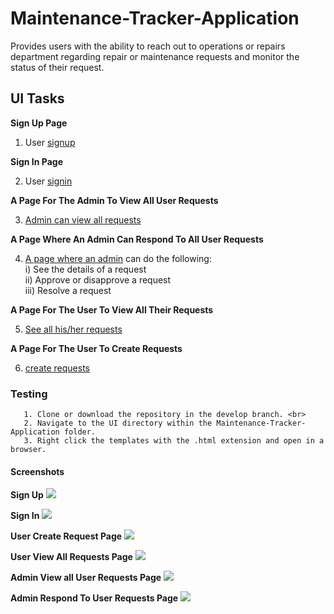 # Maintenance-Tracker-Application #
Provides users with the ability to reach out to operations or repairs department regarding repair or maintenance requests and monitor the status of their request.

## UI Tasks ##

**Sign Up Page**<br/>

1. User [signup](https://ruthnjeri.github.io/Maintenance-Tracker-Application/UI/signUp.html)<br/>  

**Sign In Page**<br/>
 
2. User [signin](https://ruthnjeri.github.io/Maintenance-Tracker-Application/UI/signIn.html)<br/>

**A Page For The Admin To View All User Requests**<br/>

3. [Admin can view all requests](https://ruthnjeri.github.io/Maintenance-Tracker-Application/UI/AdminPage.html)<br/>

**A Page Where An Admin Can Respond To All User Requests**<br/>

4. [A page where an admin](https://ruthnjeri.github.io/Maintenance-Tracker-Application/UI/AdminRespondRequests.html) can do the following:<br />
    i)   See the details of a request<br />
    ii)  Approve or disapprove a request<br />
    iii) Resolve a request<br />

**A Page For The User To View All Their Requests**<br>

5. [See all his/her requests](https://ruthnjeri.github.io/Maintenance-Tracker-Application/UI/UserRequests.html)<br />

**A Page For The User To Create Requests**<br/>

6. [create requests](https://ruthnjeri.github.io/Maintenance-Tracker-Application/UI/createRequest.html)<br />

### Testing ###

```
   1. Clone or download the repository in the develop branch. <br>
   2. Navigate to the UI directory within the Maintenance-Tracker-Application folder.
   3. Right click the templates with the .html extension and open in a browser.
```
#### Screenshots ####

**Sign Up**
![](http://res.cloudinary.com/dqvk8ugtp/image/upload/v1527539522/Signup_stlonp.png)

**Sign In**
![](http://res.cloudinary.com/dqvk8ugtp/image/upload/v1527539522/Signin_biwjzt.png)

**User Create Request Page**
![](http://res.cloudinary.com/dqvk8ugtp/image/upload/v1527539521/CreateRequest_dpajio.png)

**User View All Requests Page**
![](http://res.cloudinary.com/dqvk8ugtp/image/upload/v1527539522/UserViewAllRequests_izyykh.png)

**Admin View all User Requests Page**
![](http://res.cloudinary.com/dqvk8ugtp/image/upload/v1527539522/AdminViewAllReq_ihjn5f.png)

**Admin Respond To User Requests Page**
![](http://res.cloudinary.com/dqvk8ugtp/image/upload/v1527539522/AdminRespondTorequests_fnuz6m.png)
   
   
   
   
   
   
